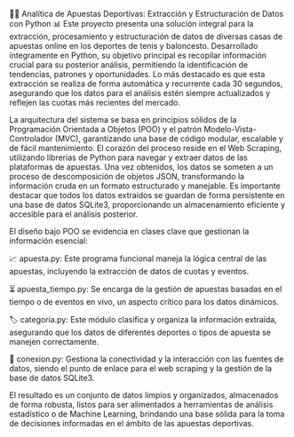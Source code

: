 🎾🏀 Analítica de Apuestas Deportivas: Extracción y Estructuración de Datos con Python 📊
Este proyecto presenta una solución integral para la extracción, procesamiento y estructuración de datos de diversas casas de apuestas online en los deportes de tenis y baloncesto. Desarrollado íntegramente en Python, su objetivo principal es recopilar información crucial para su posterior análisis, permitiendo la identificación de tendencias, patrones y oportunidades. Lo más destacado es que esta extracción se realiza de forma automática y recurrente cada 30 segundos, asegurando que los datos para el análisis estén siempre actualizados y reflejen las cuotas más recientes del mercado.

La arquitectura del sistema se basa en principios sólidos de la Programación Orientada a Objetos (POO) y el patrón Modelo-Vista-Controlador (MVC), garantizando una base de código modular, escalable y de fácil mantenimiento. El corazón del proceso reside en el Web Scraping, utilizando librerías de Python para navegar y extraer datos de las plataformas de apuestas. Una vez obtenidos, los datos se someten a un proceso de descomposición de objetos JSON, transformando la información cruda en un formato estructurado y manejable. Es importante destacar que todos los datos extraídos se guardan de forma persistente en una base de datos SQLite3, proporcionando un almacenamiento eficiente y accesible para el análisis posterior.

El diseño bajo POO se evidencia en clases clave que gestionan la información esencial:

📈 apuesta.py: Este programa funcional maneja la lógica central de las apuestas, incluyendo la extracción de datos de cuotas y eventos.

⏳ apuesta_tiempo.py: Se encarga de la gestión de apuestas basadas en el tiempo o de eventos en vivo, un aspecto crítico para los datos dinámicos.

🏷️ categoria.py: Este módulo clasifica y organiza la información extraída, asegurando que los datos de diferentes deportes o tipos de apuesta se manejen correctamente.

🔗 conexion.py: Gestiona la conectividad y la interacción con las fuentes de datos, siendo el punto de enlace para el web scraping y la gestión de la base de datos SQLite3.

El resultado es un conjunto de datos limpios y organizados, almacenados de forma robusta, listos para ser alimentados a herramientas de análisis estadístico o de Machine Learning, brindando una base sólida para la toma de decisiones informadas en el ámbito de las apuestas deportivas.
